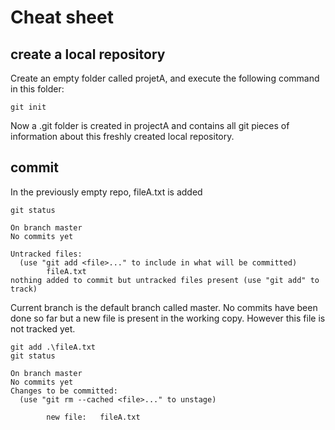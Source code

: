 # Cheat sheet

## create a local repository
Create an empty folder called projetA, and execute the following command in this folder:
```
git init
```
Now a .git folder is created in projectA and contains all git pieces of information about this freshly created local repository.

## commit
In the previously empty repo, fileA.txt is added
```
git status

On branch master
No commits yet

Untracked files:
  (use "git add <file>..." to include in what will be committed)
        fileA.txt
nothing added to commit but untracked files present (use "git add" to track)
```
Current branch is the default branch called master.
No commits have been done so far but a new file is present in the working copy. However this file is not tracked yet.

```
git add .\fileA.txt
git status

On branch master
No commits yet
Changes to be committed:
  (use "git rm --cached <file>..." to unstage)

        new file:   fileA.txt
```

<!--stackedit_data:
eyJoaXN0b3J5IjpbMzg4MzA4Njk2LC0xNzU0NDY4MDk1XX0=
-->